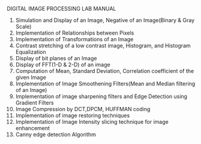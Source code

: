 DIGITAL IMAGE PROCESSING LAB MANUAL
 
1. Simulation and Display of an Image, Negative of an Image(Binary & Gray Scale)
2. Implementation of Relationships between Pixels
3. Implementation of Transformations of an Image
4. Contrast stretching of a low contrast image, Histogram, and Histogram Equalization
5. Display of bit planes of an Image
6. Display of FFT(1-D & 2-D) of an image
7. Computation of Mean, Standard Deviation, Correlation coefficient of the given Image
8. Implementation of Image Smoothening Filters(Mean and Median filtering of an Image)
9. Implementation of image sharpening filters and Edge Detection using Gradient Filters
10. Image Compression by DCT,DPCM, HUFFMAN coding
11. Implementation of image restoring techniques
12. Implementation of Image Intensity slicing technique for image enhancement
13. Canny edge detection Algorithm